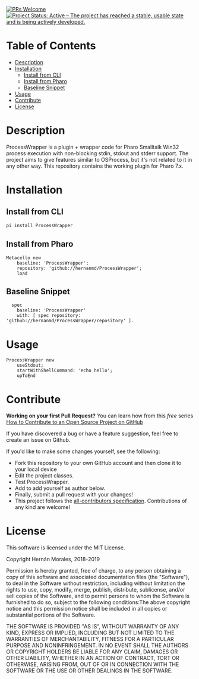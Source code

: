 [![PRs Welcome](https://img.shields.io/badge/PRs-welcome-brightgreen.svg?style=flat-square)](http://makeapullrequest.com)
[![Project Status: Active – The project has reached a stable, usable state and is being actively developed.](http://www.repostatus.org/badges/latest/active.svg)](http://www.repostatus.org/#active)

# Table of Contents

- [Description](#description)
- [Installation](#installation)
  - [Install from CLI](#install-from-cli)
  - [Install from Pharo](#install-from-pharo)
  - [Baseline Snippet](#baseline-snippet)
- [Usage](#details)
- [Contribute](#contribute)
- [License](#license)

# Description

ProcessWrapper is a plugin + wrapper code for Pharo Smalltalk Win32 process execution with non-blocking stdin, stdout and stderr support. The project aims to give features similar to OSProcess, but it's not related to it in any other way. This repository contains the working plugin for Pharo 7.x.

# Installation

## Install from CLI

```bash
pi install ProcessWrapper
```

## Install from Pharo

[//]: # (pi)
```smalltalk
Metacello new
    baseline: 'ProcessWrapper';
    repository: 'github://hernanmd/ProcessWrapper';
    load
```

## Baseline Snippet

```smalltalk
  spec
	baseline: 'ProcessWrapper' 
	with: [ spec repository: 'github://hernanmd/ProcessWrapper/repository' ].
```

# Usage

```smalltalk
ProcessWrapper new
	useStdout;
	startWithShellCommand: 'echo hello';
	upToEnd
```

# Contribute

**Working on your first Pull Request?** You can learn how from this *free* series [How to Contribute to an Open Source Project on GitHub](https://egghead.io/series/how-to-contribute-to-an-open-source-project-on-github)

If you have discovered a bug or have a feature suggestion, feel free to create an issue on Github.

If you'd like to make some changes yourself, see the following:

  - Fork this repository to your own GitHub account and then clone it to your local device
  - Edit the project classes.
  - Test ProcessWrapper.
  - Add <your GitHub username> to add yourself as author below.
  - Finally, submit a pull request with your changes!
  - This project follows the [all-contributors specification](https://github.com/kentcdodds/all-contributors). Contributions of any kind are welcome!

# License

This software is licensed under the MIT License.

Copyright Hernán Morales, 2018-2019

Permission is hereby granted, free of charge, to any person obtaining a copy of this software and associated documentation files (the "Software"), to deal in the Software without restriction, including without limitation the rights to use, copy, modify, merge, publish, distribute, sublicense, and/or sell copies of the Software, and to permit persons to whom the Software is furnished to do so, subject to the following conditions:The above copyright notice and this permission notice shall be included in all copies or substantial portions of the Software.

THE SOFTWARE IS PROVIDED "AS IS", WITHOUT WARRANTY OF ANY KIND, EXPRESS OR IMPLIED, INCLUDING BUT NOT LIMITED TO THE WARRANTIES OF MERCHANTABILITY, FITNESS FOR A PARTICULAR PURPOSE AND NONINFRINGEMENT. IN NO EVENT SHALL THE AUTHORS OR COPYRIGHT HOLDERS BE LIABLE FOR ANY CLAIM, DAMAGES OR OTHER LIABILITY, WHETHER IN AN ACTION OF CONTRACT, TORT OR OTHERWISE, ARISING FROM, OUT OF OR IN CONNECTION WITH THE SOFTWARE OR THE USE OR OTHER DEALINGS IN THE SOFTWARE.
